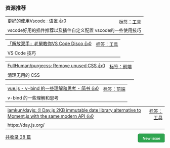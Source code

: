### 资源推荐

<table><tr>
<td>
<a href="https://g.yuque.com/ynzy/vscode">更好的使用Vscode · 语雀 👍0</a>
</td>
<td align="right">
<a href="https://github.com/vhxubo/issues-recommend-url/labels/%E5%B7%A5%E5%85%B7">标签：工具</a>
</td>
</tr><tr>
<td colspan="2">
vscode好用的插件推荐以及插件自定义配置 vscode的一些使用技巧
</td>
</tr></table>
<table><tr>
<td>
<a href="https://juejin.im/post/6844904035007332360">「解放双手」老舅教你VS Code Disco 👍0</a>
</td>
<td align="right">
<a href="https://github.com/vhxubo/issues-recommend-url/labels/%E5%B7%A5%E5%85%B7">标签：工具</a>
</td>
</tr><tr>
<td colspan="2">
VS Code 技巧
</td>
</tr></table>
<table><tr>
<td>
<a href="https://github.com/FullHuman/purgecss">FullHuman/purgecss: Remove unused CSS 👍0</a>
</td>
<td align="right">
<a href="https://github.com/vhxubo/issues-recommend-url/labels/%E5%89%8D%E7%AB%AF">标签：前端</a>
</td>
</tr><tr>
<td colspan="2">
清理无用的 CSS
</td>
</tr></table>
<table><tr>
<td>
<a href="https://www.jianshu.com/p/98dfa4c6389c">vue.js - v-bind 的一些理解和思考 - 简书 👍0</a>
</td>
<td align="right">
<a href="https://github.com/vhxubo/issues-recommend-url/labels/%E5%89%8D%E7%AB%AF">标签：前端</a>
</td>
</tr><tr>
<td colspan="2">
v-bind 的一些理解和思考
</td>
</tr></table>
<table><tr>
<td>
<a href="https://github.com/iamkun/dayjs">iamkun/dayjs: ⏰ Day.js 2KB immutable date library alternative to Moment.js with the same modern API 👍0</a>
</td>
<td align="right">
<a href="https://github.com/vhxubo/issues-recommend-url/labels/%E5%B7%A5%E5%85%B7">标签：工具</a>
</td>
</tr><tr>
<td colspan="2">
https://day.js.org/
</td>
</tr></table>

<a href="https://github.com/vhxubo/issues-recommend-url/issues/new"><img src=".github/workflows/new_issue.png" align="right" height="28" alt="New issue"></a> 
<a href="https://github.com/vhxubo/issues-recommend-url/issues">共收录 28 篇</a>
